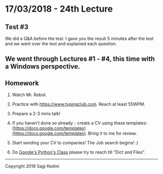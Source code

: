# 17/03/2018 - 24th Lecture

## Test #3

We did a Q&A before the test. I gave you the result 5 minutes after the test
and we went over the test and explained each question.

## We went through Lectures #1 - #4, this time with a Windows perspective.

## Homework
1. Watch Mr. Robot.

2. Practice with https://www.typingclub.com. Reach at least 55WPM.

3. Prepare a 2-3 mins talk!

4. If you haven't done so already - create a CV using these templates: [https://docs.google.com/templates](https://docs.google.com/templates).
Bring it to me for review.

5. Start sending your CV to companies! The Job search begins! :)

6.  Do [Google's Python's Class](https://developers.google.com/edu/python/)
please try to reach till "Dict and Files".

<hr>
Copyright 2019 Sagi Kedmi
